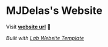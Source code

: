 
# MJDelas's Website

Visit **[website url](#)** 🚀

_Built with [Lab Website Template](https://greene-lab.gitbook.io/lab-website-template-docs)_

